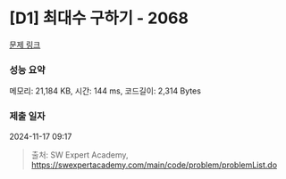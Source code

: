# [D1] 최대수 구하기 - 2068 

[문제 링크](https://swexpertacademy.com/main/code/problem/problemDetail.do?contestProbId=AV5QQhbqA4QDFAUq) 

### 성능 요약

메모리: 21,184 KB, 시간: 144 ms, 코드길이: 2,314 Bytes

### 제출 일자

2024-11-17 09:17



> 출처: SW Expert Academy, https://swexpertacademy.com/main/code/problem/problemList.do